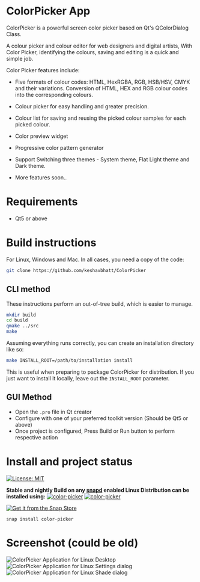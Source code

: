 # ColorPicker App
ColorPicker is a powerful screen color picker based on Qt's QColorDialog Class.

A colour picker and colour editor for web designers and digital artists, With Color Picker, identifying the colours, saving and editing is a quick and simple job.

Color Picker features include:

* Five formats of colour codes: HTML, HexRGBA, RGB, HSB/HSV, CMYK and their variations. Conversion of HTML, HEX and RGB colour codes into the corresponding colours.
* Colour picker for easy handling and greater precision.
* Colour list for saving and reusing the picked colour samples for each picked colour.
* Color preview widget
* Progressive color pattern generator 
* Support Switching three themes - System theme, Flat Light theme and Dark theme.

* More features soon..

# Requirements

* Qt5 or above

# Build instructions

For Linux, Windows and Mac. In all cases, you need a copy of the code:

```sh
git clone https://github.com/keshavbhatt/ColorPicker
```

## CLI method

These instructions perform an out-of-tree build, which is easier to manage.

```sh
mkdir build
cd build
qmake ../src
make
```

Assuming everything runs correctly, you can create an installation directory like so:

```sh
make INSTALL_ROOT=/path/to/installation install
```

This is useful when preparing to package ColorPicker for distribution.
If you just want to install it locally, leave out the `INSTALL_ROOT` parameter.

## GUI Method

* Open the `.pro` file in Qt creator
* Configure with one of your preferred toolkit version (Should be Qt5 or above)
* Once project is configured, Press Build or Run button to perform respective action

# Install and project status

 [![License: MIT](https://img.shields.io/badge/License-MIT-yellow.svg)](https://opensource.org/licenses/MIT)

﻿**Stable and nightly Build on any [snapd](https://docs.snapcraft.io/installing-snapd) enabled Linux Distribution can be installed using:**
﻿[![color-picker](https://snapcraft.io//color-picker/badge.svg)](https://snapcraft.io/olivia) [![color-picker](https://snapcraft.io//color-picker/trending.svg?name=0)](https://snapcraft.io/color-picker)

[![Get it from the Snap Store](https://snapcraft.io/static/images/badges/en/snap-store-black.svg)](https://snapcraft.io/color-picker)

    snap install color-picker


# Screenshot (could be old)
![ColorPicker Application for Linux Desktop](https://github.com/keshavbhatt/ColorPicker/blob/master/screenshots/1.jpg?raw=true)
![ColorPicker Application for Linux Settings dialog](https://github.com/keshavbhatt/ColorPicker/blob/master/screenshots/2.jpg?raw=true)
![ColorPicker Application for Linux Shade dialog](https://github.com/keshavbhatt/ColorPicker/blob/master/screenshots/3.jpg?raw=true)
